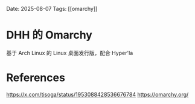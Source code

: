 Date: 2025-08-07
Tags: [[omarchy]]

# DHH 的 Omarchy

基于 Arch Linux 的 Linux 桌面发行版，配合 Hyper'la

# References
https://x.com/tisoga/status/1953088428536676784
https://omarchy.org/